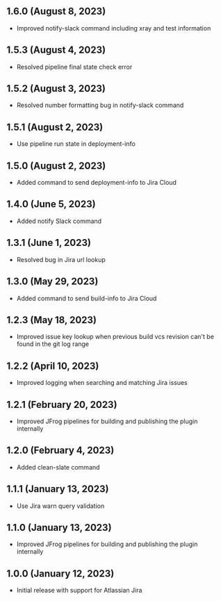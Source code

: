 ## 1.6.0 (August 8, 2023)
- Improved notify-slack command including xray and test information 

## 1.5.3 (August 4, 2023)
- Resolved pipeline final state check error

## 1.5.2 (August 3, 2023)
- Resolved number formatting bug in notify-slack command

## 1.5.1 (August 2, 2023)
- Use pipeline run state in deployment-info

## 1.5.0 (August 2, 2023)
- Added command to send deployment-info to Jira Cloud

## 1.4.0 (June 5, 2023)
- Added notify Slack command

## 1.3.1 (June 1, 2023)
- Resolved bug in Jira url lookup

## 1.3.0 (May 29, 2023)
- Added command to send build-info to Jira Cloud

## 1.2.3 (May 18, 2023)
- Improved issue key lookup when previous build vcs revision can't be found in the git log range

## 1.2.2 (April 10, 2023)
- Improved logging when searching and matching Jira issues

## 1.2.1 (February 20, 2023)
- Improved JFrog pipelines for building and publishing the plugin internally

## 1.2.0 (February 4, 2023)
- Added clean-slate command

## 1.1.1 (January 13, 2023)
- Use Jira warn query validation

## 1.1.0 (January 13, 2023)
- Improved JFrog pipelines for building and publishing the plugin internally

## 1.0.0 (January 12, 2023)
- Initial release with support for Atlassian Jira
